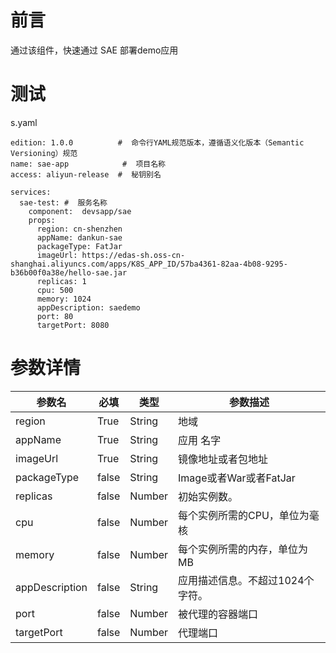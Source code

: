 # 前言

通过该组件，快速通过 SAE 部署demo应用

# 测试

s.yaml

```
edition: 1.0.0          #  命令行YAML规范版本，遵循语义化版本（Semantic Versioning）规范
name: sae-app            #  项目名称
access: aliyun-release  #  秘钥别名

services:
  sae-test: #  服务名称
    component:  devsapp/sae
    props:
      region: cn-shenzhen
      appName: dankun-sae
      packageType: FatJar
      imageUrl: https://edas-sh.oss-cn-shanghai.aliyuncs.com/apps/K8S_APP_ID/57ba4361-82aa-4b08-9295-b36b00f0a38e/hello-sae.jar
      replicas: 1
      cpu: 500
      memory: 1024
      appDescription: saedemo
      port: 80
      targetPort: 8080
```

# 参数详情

| 参数名 |  必填  |  类型  |  参数描述  |
| --- |  ---  |  ---  |  ---  |
| region | True | String | 地域 |
| appName | True | String | 应用 名字 |
| imageUrl | True | String | 镜像地址或者包地址 |
| packageType | false | String | Image或者War或者FatJar |
| replicas | false | Number | 初始实例数。|
| cpu | false | Number | 每个实例所需的CPU，单位为毫核 |
| memory | false | Number | 每个实例所需的内存，单位为MB |
| appDescription | false | String | 应用描述信息。不超过1024个字符。|
| port | false | Number | 被代理的容器端口 |
| targetPort | false | Number | 代理端口 |
